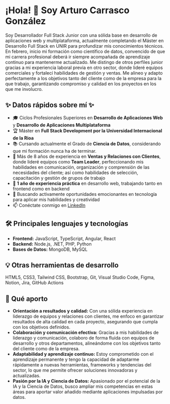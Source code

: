 # ¡Hola! 👋 Soy Arturo Carrasco González

Soy Desarrollador Full Stack Junior con una sólida base en desarrollo de aplicaciones web y multiplataforma, actualmente completando el Máster en Desarrollo Full Stack en UNIR para profundizar mis conocimientos técnicos. En febrero, inicio mi formación como científico de datos, convencido de que mi carrera profesional deberá ir siempre acompañada de aprendizaje continuo para mantenerme actualizado.  Me distingo de otros perfiles junior gracias a mi experiencia laboral previa en otro sector, donde lideré equipos comerciales y fortalecí habilidades de gestión y ventas. Me alineo y adapto perfectamente a los objetivos tanto del cliente como de la empresa para la que trabajo, garantizando compromiso y calidad en los proyectos en los que me involucro.

## ✨ Datos rápidos sobre mí ✨
- 🎓 Ciclos Profesionales Superiores en **Desarrollo de Aplicaciones Web** y **Desarrollo de Aplicaciones Multiplataforma**
- 🏆 Máster en **Full Stack Development por la Universidad Internacional de la Rioa**
- 📚 Cursando actualmente el Grado de **Ciencia de Datos**, considerando que mi formación nunca ha de terminar. 
- 💼 Más de 8 años de experiencia en **Ventas y Relaciones con Clientes**, donde lideré equipos como **Team Leader**, perfeccionando mis habilidades en comunicación, organización y comprensión de las necesidades del cliente; así como habilidades de selección, capacitación y gestión de grupos de trabajo
- 🔨 **1 año de experiencia práctica** en desarrollo web, trabajando tanto en frontend como en backend
- 🔭 Buscando activamente oportunidades emocionantes en tecnología para aplicar mis habilidades y creatividad
- 📫 Conéctate conmigo en [LinkedIn](https://www.linkedin.com/in/arturo-carrasco-gonzález) 

## 🛠️ Principales lenguajes y tecnologías
- **Frontend:** JavaScript, TypeScript, Angular, React
- **Backend:** Node.js, .NET, PHP, Python
- **Bases de Datos:** MongoDB, MySQL

## 💡 Otras herramientas de desarrollo
HTML5, CSS3, Tailwind CSS, Bootstrap, Git, Visual Studio Code, Figma, Notion, Jira, GitHub Actions

## 🌟 Qué aporto
- **Orientación a resultados y calidad:** Con una sólida experiencia en liderazgo de equipos y relaciones con clientes, me enfoco en garantizar resultados de alta calidad en cada proyecto, asegurando que cumpla con los objetivos definidos.
- **Colaboración y comunicación efectiva:** Gracias a mis habilidades de liderazgo y comunicación, colaboro de forma fluida con equipos de desarrollo y otros departamentos, alineándome con los objetivos tanto del cliente como de la empresa.
- **Adaptabilidad y aprendizaje continuo:** Estoy comprometido con el aprendizaje permanente y tengo la capacidad de adaptarme rápidamente a nuevas herramientas, frameworks y tendencias del sector, lo que me permite ofrecer soluciones innovadoras y actualizadas.
- **Pasión por la IA y Ciencia de Datos:** Apasionado por el potencial de la IA y la Ciencia de Datos, busco ampliar mis competencias en estas áreas para aportar valor añadido mediante aplicaciones impulsadas por datos.


